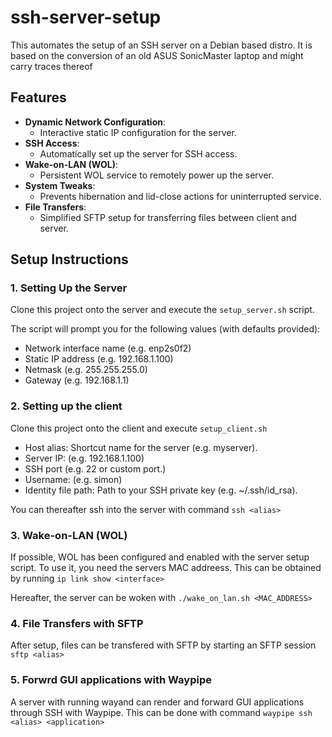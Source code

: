 # ssh-server-setup

This automates the setup of an SSH server on a Debian based distro. It is based on the conversion of an old ASUS SonicMaster laptop and might carry traces thereof

## Features
- **Dynamic Network Configuration**:
  - Interactive static IP configuration for the server.
- **SSH Access**:
  - Automatically set up the server for SSH access.
- **Wake-on-LAN (WOL)**:
  - Persistent WOL service to remotely power up the server.
- **System Tweaks**:
  - Prevents hibernation and lid-close actions for uninterrupted service.
- **File Transfers**:
  - Simplified SFTP setup for transferring files between client and server.

## Setup Instructions

### 1. Setting Up the Server

Clone this project onto the server and execute the `setup_server.sh` script.

The script will prompt you for the following values (with defaults provided):
- Network interface name (e.g. enp2s0f2)
- Static IP address (e.g. 192.168.1.100)
- Netmask (e.g. 255.255.255.0)
- Gateway (e.g. 192.168.1.1)

### 2. Setting up the client
Clone this project onto the client and execute `setup_client.sh`

- Host alias: Shortcut name for the server (e.g. myserver).
- Server IP: (e.g. 192.168.1.100)
- SSH port (e.g. 22 or custom port.)
- Username: (e.g. simon)
- Identity file path: Path to your SSH private key (e.g. ~/.ssh/id_rsa).

You can thereafter ssh into the server with command `ssh <alias>`

### 3. Wake-on-LAN (WOL)
If possible, WOL has been configured and enabled with the server setup script. To use it, you need the servers MAC addreess. This can be obtained by running `ip link show <interface>`

Hereafter, the server can be woken with `./wake_on_lan.sh <MAC_ADDRESS>`

### 4. File Transfers with SFTP

After setup, files can be transfered with SFTP by starting an SFTP session `sftp <alias>`

### 5. Forwrd GUI applications with Waypipe
A server with running wayand can render and forward GUI applications through SSH with Waypipe. This can be done with command `waypipe ssh <alias> <application>`